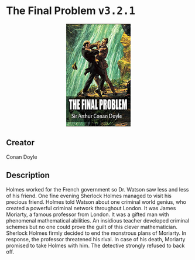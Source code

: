 
# The Final Problem <kbd>v3.2.1</kbd>

<center>
  <img src="./cover-1024.jpg"/>
</center>

## Creator
Conan Doyle

## Description
Holmes worked for the French government so Dr. Watson saw less and less of his friend. One fine evening Sherlock Holmes managed to visit his precious friend. Holmes told Watson about one criminal world genius, who created a powerful criminal network throughout London. It was James Moriarty, a famous professor from London. It was a gifted man with phenomenal mathematical abilities. An insidious teacher developed criminal schemes but no one could prove the guilt of this clever mathematician. Sherlock Holmes firmly decided to end the monstrous plans of Moriarty. In response, the professor threatened his rival. In case of his death, Moriarty promised to take Holmes with him. The detective strongly refused to back off.
